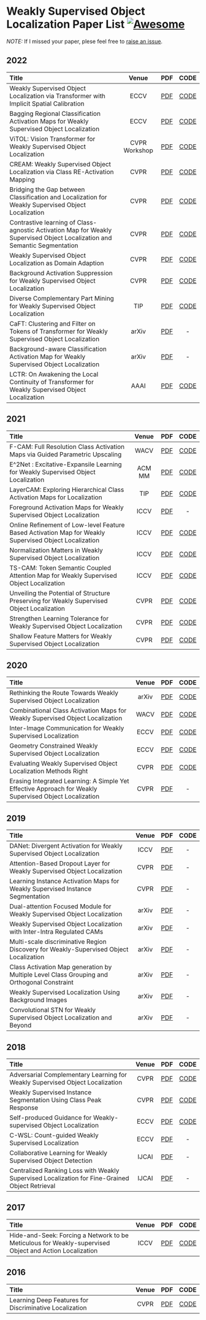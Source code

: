 # Weakly Supervised Object Localization Paper List [![Awesome](https://awesome.re/badge.svg)](https://awesome.re)

*NOTE:* If I missed your paper, plese feel free to [raise an issue](https://github.com/zhiweichen0012/Weakly-Supervised-Object-Localization-Paper-List/issues).

## 2022

| Title                                                        | Venue |                             PDF                              |                    CODE                    |
| :----------------------------------------------------------- | :---: | :----------------------------------------------------------: | :----------------------------------------: |
| Weakly Supervised Object Localization via Transformer with Implicit Spatial Calibration | ECCV | [PDF](https://arxiv.org/pdf/2207.10447.pdf) | [CODE](https://github.com/164140757/SCM) |
| Bagging Regional Classification Activation Maps for Weakly Supervised Object Localization | ECCV | [PDF](https://arxiv.org/pdf/2207.07818.pdf) | [CODE](https://github.com/zh460045050/BagCAMs) |
| ViTOL: Vision Transformer for Weakly Supervised Object Localization | CVPR Workshop | [PDF](https://arxiv.org/pdf/2204.06772.pdf) | [CODE](https://github.com/Saurav-31/ViTOL) |
| CREAM: Weakly Supervised Object Localization via Class RE-Activation Mapping | CVPR | [PDF](https://arxiv.org/pdf/2205.13922) | [CODE](https://github.com/Jazzcharles/CREAM) |
| Bridging the Gap between Classification and Localization for Weakly Supervised Object Localization | CVPR | [PDF](https://arxiv.org/pdf/2204.00220.pdf) | [CODE](https://github.com/ejkim47/bridging-gap-wsol) |
| Contrastive learning of Class-agnostic Activation Map for Weakly Supervised Object Localization and Semantic Segmentation | CVPR | [PDF](https://arxiv.org/pdf/2203.13505.pdf) | [CODE](https://github.com/CVI-SZU/CCAM) |
| Weakly Supervised Object Localization as Domain Adaption | CVPR | [PDF](https://arxiv.org/abs/2203.01714) | [CODE](https://github.com/zh460045050/DA-WSOL_CVPR2022) |
| Background Activation Suppression for Weakly Supervised Object Localization | CVPR | [PDF](https://arxiv.org/pdf/2112.00580.pdf) | [CODE](https://github.com/wpy1999/BAS) |
| Diverse Complementary Part Mining for Weakly Supervised Object Localization | TIP |  [PDF](https://ieeexplore.ieee.org/abstract/document/9700771)| [CODE](https://github.com/mengmeng18/Diverse-Complementary-Part-Mining-for-Weakly-Supervised-Object-Localization) |
| CaFT: Clustering and Filter on Tokens of Transformer for Weakly Supervised Object Localization | arXiv | [PDF](https://arxiv.org/pdf/2201.00475.pdf) | - |
| Background-aware Classification Activation Map for Weakly Supervised Object Localization | arXiv | [PDF](https://arxiv.org/pdf/2112.14379.pdf) | - |
| LCTR: On Awakening the Local Continuity of Transformer for Weakly Supervised Object Localization | AAAI  | [PDF](https://arxiv.org/pdf/2112.05291.pdf) | [CODE](https://github.com/zhiweichen0012/LCTR) |




## 2021

| Title                                                        | Venue |                             PDF                              |                        CODE                        |
| :----------------------------------------------------------- | :---: | :----------------------------------------------------------: | :------------------------------------------------: |
| F-CAM: Full Resolution Class Activation Maps via Guided Parametric Upscaling | WACV |           [PDF](https://arxiv.org/pdf/2109.07069v2.pdf)            | [CODE](https://github.com/sbelharbi/fcam-wsol) |
| E^2Net : Excitative-Expansile Learning for Weakly Supervised Object Localization | ACM MM |           [PDF](https://dl.acm.org/doi/pdf/10.1145/3474085.3475211)            | [CODE](https://github.com/zhiweichen0012/E2Net) |
| LayerCAM: Exploring Hierarchical Class Activation Maps for Localization	 | TIP |           [PDF](http://mftp.mmcheng.net/Papers/21TIP_LayerCAM.pdf)            | [CODE](https://github.com/PengtaoJiang/LayerCAM) |
| Foreground Activation Maps for Weakly Supervised Object Localization	 | ICCV |           [PDF](https://openaccess.thecvf.com/content/ICCV2021/papers/Meng_Foreground_Activation_Maps_for_Weakly_Supervised_Object_Localization_ICCV_2021_paper.pdf)            | - |
| Online Refinement of Low-level Feature Based Activation Map for Weakly Supervised Object Localization	 | ICCV |           [PDF](https://openaccess.thecvf.com/content/ICCV2021/html/Xie_Online_Refinement_of_Low-Level_Feature_Based_Activation_Map_for_Weakly_ICCV_2021_paper.html)            | [CODE](https://github.com/Sierkinhane/ORNet) |
| Normalization Matters in Weakly Supervised Object Localization | ICCV  | [PDF](https://arxiv.org/pdf/2107.13221.pdf) |                         [CODE](https://github.com/GenDisc/IVR)                          |
| TS-CAM: Token Semantic Coupled Attention Map for Weakly Supervised Object Localization | ICCV |           [PDF](https://arxiv.org/pdf/2103.14862)            | [CODE](https://github.com/vasgaowei/TS-CAM) |
| Unveiling the Potential of Structure Preserving for Weakly Supervised Object Localization | CVPR  | [PDF](https://openaccess.thecvf.com/content/WACV2021/papers/Kou_Improve_CAM_With_Auto-Adapted_Segmentation_and_Co-Supervised_Augmentation_WACV_2021_paper.pdf) |  [CODE](https://github.com/Panxjia/SPA_CVPR2021)   |
| Strengthen Learning Tolerance for Weakly Supervised Object Localization | CVPR  | [PDF](https://openaccess.thecvf.com/content/CVPR2021/papers/Guo_Strengthen_Learning_Tolerance_for_Weakly_Supervised_Object_Localization_CVPR_2021_paper.pdf) |                         [CODE](https://github.com/gyguo/SLT-Net)                          |
| Shallow Feature Matters for Weakly Supervised Object Localization | CVPR  | [PDF](https://openaccess.thecvf.com/content/CVPR2021/papers/Wei_Shallow_Feature_Matters_for_Weakly_Supervised_Object_Localization_CVPR_2021_paper.pdf) |                         [CODE](https://github.com/weijun88/SPOL)                          |

## 2020

| Title                                                        | Venue |                             PDF                              |                       CODE                        |
| :----------------------------------------------------------- | :---: | :----------------------------------------------------------: | :-----------------------------------------------: |
| Rethinking the Route Towards Weakly Supervised Object Localization | arXiv |         [PDF](https://arxiv.org/pdf/2002.11359.pdf)          |                         [CODE](https://github.com/tzzcl/PSOL)                         |
| Combinational Class Activation Maps for Weakly Supervised Object Localization | WACV  | [PDF](http://openaccess.thecvf.com/content_WACV_2020/papers/Yang_Combinational_Class_Activation_Maps_for_Weakly_Supervised_Object_Localization_WACV_2020_paper.pdf) |   [CODE](https://github.com/Yangseung/NL-CCAM)    |
| Inter-Image Communication for Weakly Supervised Localization | ECCV  | [PDF](http://www.ecva.net/papers/eccv_2020/papers_ECCV/papers/123640273.pdf) |     [CODE](https://github.com/xiaomengyc/I2C)     |
| Geometry Constrained Weakly Supervised Object Localization   | ECCV  | [PDF](https://www.ecva.net/papers/eccv_2020/papers_ECCV/papers/123710477.pdf) |                         [CODE](https://github.com/lwzeng/GC-Net)                         |
| Evaluating Weakly Supervised Object Localization Methods Right | CVPR  |         [PDF](https://arxiv.org/pdf/2001.07437.pdf)          | [CODE](https://github.com/clovaai/wsolevaluation) |
| Erasing Integrated Learning: A Simple Yet Effective Approach for Weakly Supervised Object Localization | CVPR  | [PDF](http://openaccess.thecvf.com/content_CVPR_2020/papers/Mai_Erasing_Integrated_Learning_A_Simple_Yet_Effective_Approach_for_Weakly_CVPR_2020_paper.pdf) |                         -                         |

## 2019

| Title                                                                                      | Venue |                                                                                 PDF                                                                                 | CODE  |
| :----------------------------------------------------------------------------------------- | :---: | :-----------------------------------------------------------------------------------------------------------------------------------------------------------------: | :---: |
| DANet: Divergent Activation for Weakly Supervised Object Localization                      | ICCV  |      [PDF](http://openaccess.thecvf.com/content_ICCV_2019/papers/Xue_DANet_Divergent_Activation_for_Weakly_Supervised_Object_Localization_ICCV_2019_paper.pdf)      |   -   |
| Attention-Based Dropout Layer for Weakly Supervised Object Localization                    | CVPR  |    [PDF](http://openaccess.thecvf.com/content_CVPR_2019/papers/Choe_Attention-Based_Dropout_Layer_for_Weakly_Supervised_Object_Localization_CVPR_2019_paper.pdf)    |   -   |
| Learning Instance Activation Maps for Weakly Supervised Instance Segmentation              | CVPR  | [PDF](http://openaccess.thecvf.com/content_CVPR_2019/papers/Ahn_Weakly_Supervised_Learning_of_Instance_Segmentation_With_Inter-Pixel_Relations_CVPR_2019_paper.pdf) |   -   |
| Dual-attention Focused Module for Weakly Supervised Object Localization                    | arXiv |                                                    [PDF](https://arxiv.org/ftp/arxiv/papers/1909/1909.04813.pdf)                                                    |   -   |
| Weakly Supervised Object Localization with Inter-Intra Regulated CAMs                      | arXiv |                                                             [PDF](https://arxiv.org/pdf/1911.07160.pdf)                                                             |   -   |
| Multi-scale discriminative Region Discovery for Weakly-Supervised Object Localization      | arXiv |                                                             [PDF](https://arxiv.org/pdf/1909.10698.pdf)                                                             |   -   |
| Class Activation Map generation by Multiple Level Class Grouping and Orthogonal Constraint | arXiv |                                                             [PDF](https://arxiv.org/pdf/1909.09839.pdf)                                                             |   -   |
| Weakly Supervised Localization Using Background Images                                     | arXiv |                                                             [PDF](https://arxiv.org/pdf/1909.03619.pdf)                                                             |   -   |
| Convolutional STN for Weakly Supervised Object Localization and Beyond                     | arXiv |                                                             [PDF](https://arxiv.org/pdf/1912.01522.pdf)                                                             |   -   |

## 2018

| Title                                                                                          | Venue |                          PDF                          |                    CODE                    |
| :--------------------------------------------------------------------------------------------- | :---: | :---------------------------------------------------: | :----------------------------------------: |
| Adversarial Complementary Learning for Weakly Supervised Object Localization                   | CVPR  |      [PDF](https://arxiv.org/pdf/1804.06962.pdf)      | [CODE](https://github.com/xiaomengyc/ACoL) |
| Weakly Supervised Instance Segmentation Using Class Peak Response                              | CVPR  |      [PDF](https://arxiv.org/pdf/1804.00880.pdf)      |       [CODE](http://yzhou.work/PRM/)       |
| Self-produced Guidance for Weakly-supervised Object Localization                               | ECCV  |      [PDF](https://arxiv.org/pdf/1807.08902.pdf)      | [CODE](https://github.com/xiaomengyc/SPG)  |
| C-WSL: Count-guided Weakly Supervised Localization                                             | ECCV  |      [PDF](https://arxiv.org/pdf/1711.05282.pdf)      |                     -                      |
| Collaborative Learning for Weakly Supervised Object Detection                                  | IJCAI |      [PDF](https://arxiv.org/pdf/1802.03531.pdf)      |                     -                      |
| Centralized Ranking Loss with Weakly Supervised Localization for Fine-Grained Object Retrieval | IJCAI | [PDF](http://www.ijcai.org/proceedings/2018/0171.pdf) |                     -                      |

## 2017

| Title                                                                                                  | Venue |                                              PDF                                              |                       CODE                        |
| :----------------------------------------------------------------------------------------------------- | :---: | :-------------------------------------------------------------------------------------------: | :-----------------------------------------------: |
| Hide-and-Seek: Forcing a Network to be Meticulous for Weakly-supervised Object and Action Localization | ICCV  | [PDF](http://krsingh.cs.ucdavis.edu/krishna_files/papers/hide_and_seek/my_files/iccv2017.pdf) | [CODE](https://github.com/kkanshul/Hide-and-Seek) |

## 2016

| Title                                                  | Venue |                             PDF                              |                    CODE                    |
| :----------------------------------------------------- | :---: | :----------------------------------------------------------: | :----------------------------------------: |
| Learning Deep Features for Discriminative Localization | CVPR  | [PDF](http://cnnlocalization.csail.mit.edu/Zhou_Learning_Deep_Features_CVPR_2016_paper.pdf) | [CODE](https://github.com/metalbubble/CAM) |
